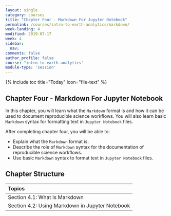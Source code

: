 ```yaml
---
layout: single
category: courses
title: "Chapter Four - Markdown For Jupyter Notebook"
permalink: /courses/intro-to-earth-analytics/markdown/
week-landing: 4
modified: 2019-07-17
week: 4
sidebar:
  nav:
comments: false
author_profile: false
course: "intro-to-earth-analytics"
module-type: 'session'
---
```

{% include toc title="Today" icon="file-text" %}

<div class="notice--info" markdown="1">

## <i class="fa fa-ship" aria-hidden="true"></i> Chapter Four - Markdown For Jupyter Notebook

In this chapter, you will learn what the `Markdown` format is and how it can be used to document reproducible science workflows. You will also learn basic `Markdown` syntax for formatting text in `Jupyter Notebook` files. 

After completing chapter four, you will be able to:

* Explain what the `Markdown` format is.
* Describe the role of `Markdown` syntax for the documentation of reproducible science workflows.
* Use basic `Markdown` syntax to format text in `Jupyter Notebook` files.

</div>


## <i class="fa fa-calendar-check-o" aria-hidden="true"></i> Chapter Structure

| Topics |
|:-------------------------------------------|
| Section 4.1: What Is Markdown              | 
| Section 4.2: Using Markdown in Jupyter Notebook  |

